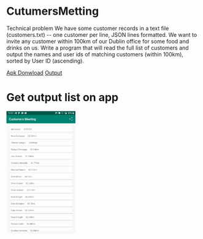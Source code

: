 # CutumersMetting

Technical problem  We have some customer records in a text file (customers.txt) -- one customer per line, JSON lines formatted. We want to invite any customer within 100km of our Dublin office for some food and drinks on us. Write a program that will read the full list of customers and output the names and user ids of matching customers (within 100km), sorted by User ID (ascending).

[Apk Donwload](https://github.com/hlandim/CutumersMetting/raw/master/app-debug.apk)
[Output](https://github.com/hlandim/CutumersMetting/blob/master/output_example.json)

# Get output list on app

<img src="export.gif" width="180" height="320">
